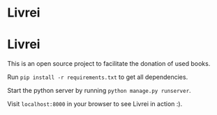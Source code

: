 # Livrei



Livrei
================
This is an open source project to facilitate the donation of used books.

Run  `pip install -r requirements.txt` to get all 
dependencies.

Start the python server by running `python manage.py runserver`. 

Visit `localhost:8000` in your browser to see Livrei in action :).
